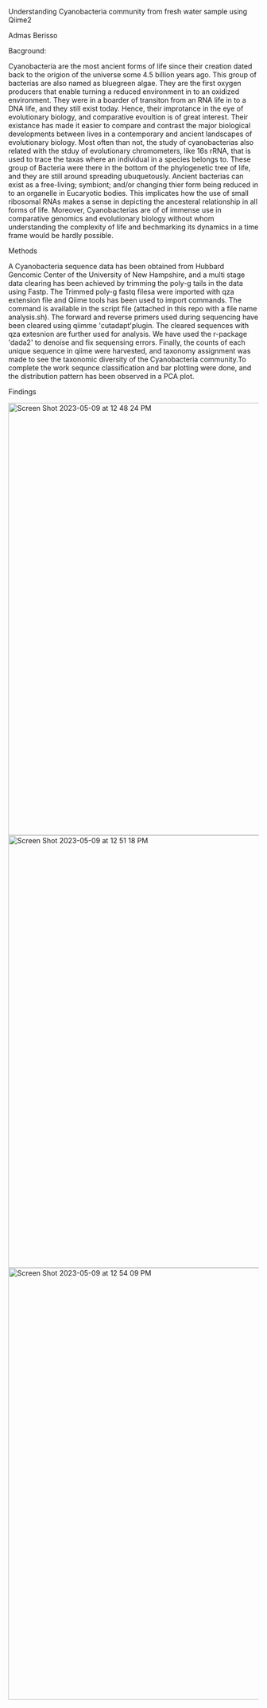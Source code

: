 Understanding Cyanobacteria community from fresh water sample using Qiime2

Admas Berisso

Bacground:

Cyanobacteria are the most ancient forms of life since their creation dated back to the origion of the universe some 4.5 billion years ago. This group of bacterias are also named as bluegreen algae. They are the first oxygen producers that enable turning a reduced environment in to an oxidized environment. They were in a boarder of transiton from an RNA life in to a DNA life, and they still exist today. Hence, their improtance in the eye of evolutionary biology, and comparative evoultion is of great interest. Their existance has made it easier to compare and contrast the major biological developments between lives in a contemporary and ancient landscapes of evolutionary biology. Most often than not, the study of cyanobacterias also related with the stduy of evolutionary chromometers, like 16s rRNA, that is used to trace the taxas where an individual in a species belongs to. These group of Bacteria were there in the bottom of the phylogenetic tree of life, and they are still around spreading ubuquetously. Ancient bacterias can exist as a free-living; symbiont; and/or  changing thier form being reduced in to an organelle in Eucaryotic bodies. This implicates how the use of small ribosomal RNAs makes a sense in depicting the ancesteral relationship in all forms of life. Moreover, Cyanobacterias are of of immense use in comparative genomics and evolutionary biology without whom understanding the complexity of life and bechmarking its dynamics in a time frame would be hardly possible.

Methods

A Cyanobacteria sequence data has been obtained from Hubbard Gencomic Center of the University of New Hampshire, and a multi stage data clearing has been achieved by trimming the poly-g tails in the data using Fastp. The Trimmed poly-g fastq filesa were imported with qza extension file and Qiime tools has been used to import commands. The command is available in the script file (attached in this repo with a file name analysis.sh). The forward and reverse primers used during sequencing have been cleared using qiimme 'cutadapt'plugin. The cleared sequences with qza extesnion are further used for analysis. We have used the r-package 'dada2' to denoise and fix sequensing errors. Finally, the counts of each unique sequence in qiime were harvested, and taxonomy assignment was made to see the taxonomic diversity of the Cyanobacteria community.To complete the work sequnce classification and bar plotting were done, and the distribution pattern has been observed in a PCA plot.

Findings

<img width="869" alt="Screen Shot 2023-05-09 at 12 48 24 PM" src="https://github.com/Admasb/Final_Project_Cyano/assets/126387239/90b9e88e-1ce9-438c-a528-1c9c6c754164">

<img width="869" alt="Screen Shot 2023-05-09 at 12 51 18 PM" src="https://github.com/Admasb/Final_Project_Cyano/assets/126387239/eccf32ef-44e7-4dcd-ae2f-dc6c59761685">

<img width="868" alt="Screen Shot 2023-05-09 at 12 54 09 PM" src="https://github.com/Admasb/Final_Project_Cyano/assets/126387239/34a0e122-58fc-4fc4-8525-3f5f58c6527e">



